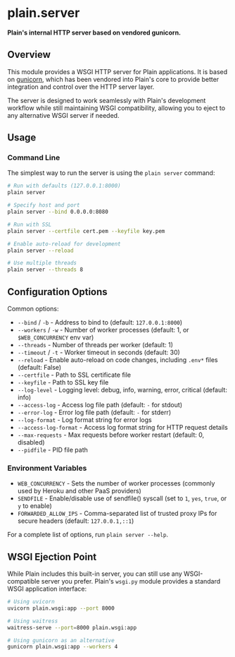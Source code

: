 # plain.server

**Plain's internal HTTP server based on vendored gunicorn.**

## Overview

This module provides a WSGI HTTP server for Plain applications. It is based on [gunicorn](https://gunicorn.org), which has been vendored into Plain's core to provide better integration and control over the HTTP server layer.

The server is designed to work seamlessly with Plain's development workflow while still maintaining WSGI compatibility, allowing you to eject to any alternative WSGI server if needed.

## Usage

### Command Line

The simplest way to run the server is using the `plain server` command:

```bash
# Run with defaults (127.0.0.1:8000)
plain server

# Specify host and port
plain server --bind 0.0.0.0:8080

# Run with SSL
plain server --certfile cert.pem --keyfile key.pem

# Enable auto-reload for development
plain server --reload

# Use multiple threads
plain server --threads 8
```

## Configuration Options

Common options:

- `--bind` / `-b` - Address to bind to (default: `127.0.0.1:8000`)
- `--workers` / `-w` - Number of worker processes (default: 1, or `$WEB_CONCURRENCY` env var)
- `--threads` - Number of threads per worker (default: 1)
- `--timeout` / `-t` - Worker timeout in seconds (default: 30)
- `--reload` - Enable auto-reload on code changes, including `.env*` files (default: False)
- `--certfile` - Path to SSL certificate file
- `--keyfile` - Path to SSL key file
- `--log-level` - Logging level: debug, info, warning, error, critical (default: info)
- `--access-log` - Access log file path (default: `-` for stdout)
- `--error-log` - Error log file path (default: `-` for stderr)
- `--log-format` - Log format string for error logs
- `--access-log-format` - Access log format string for HTTP request details
- `--max-requests` - Max requests before worker restart (default: 0, disabled)
- `--pidfile` - PID file path

### Environment Variables

- `WEB_CONCURRENCY` - Sets the number of worker processes (commonly used by Heroku and other PaaS providers)
- `SENDFILE` - Enable/disable use of sendfile() syscall (set to `1`, `yes`, `true`, or `y` to enable)
- `FORWARDED_ALLOW_IPS` - Comma-separated list of trusted proxy IPs for secure headers (default: `127.0.0.1,::1`)

For a complete list of options, run `plain server --help`.

## WSGI Ejection Point

While Plain includes this built-in server, you can still use any WSGI-compatible server you prefer. Plain's `wsgi.py` module provides a standard WSGI application interface:

```bash
# Using uvicorn
uvicorn plain.wsgi:app --port 8000

# Using waitress
waitress-serve --port=8000 plain.wsgi:app

# Using gunicorn as an alternative
gunicorn plain.wsgi:app --workers 4
```
